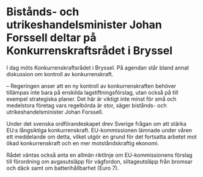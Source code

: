 # Bistånds- och utrikeshandelsminister Johan Forssell deltar på Konkurrenskraftsrådet i Bryssel

I dag möts Konkurrenskraftsrådet i Bryssel. På agendan står bland annat diskussion om kontroll av konkurrenskraft.

– Regeringen anser att en ny kontroll av konkurrenskraften behöver tillämpas inte bara på enskilda lagstiftningsförslag, utan också på till exempel strategiska planer. Det här är viktigt inte minst för små och medelstora företag vars regelbörda är stor, säger bistånds- och utrikeshandelsminister Johan Forssell.

Under det svenska ordförandeskapet drev Sverige frågan om att stärka EU:s långsiktiga konkurrenskraft. EU-kommissionen lämnade under våren ett meddelande om detta, vilket utgör en grund för det fortsatta arbetet mot ökad konkurrenskraft och en mer motståndskraftig ekonomi.

Rådet väntas också anta en allmän riktlinje om EU-kommissionens förslag till förordning om avgasutsläpp för vägfordon, slitageutsläpp från bromsar och däck samt om batterihållbarhet (Euro 7).
